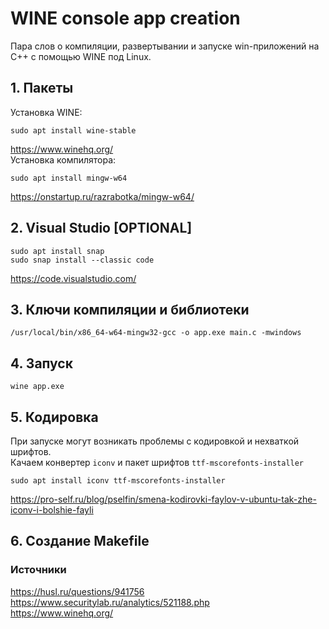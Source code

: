 # WINE console app creation
Пара слов о компиляции, развертывании и запуске win-приложений на C++ с помощью WINE под Linux.
## 1. Пакеты
Установка WINE:
```
sudo apt install wine-stable
```
https://www.winehq.org/   
Установка компилятора:
```
sudo apt install mingw-w64
```
https://onstartup.ru/razrabotka/mingw-w64/
## 2. Visual Studio [OPTIONAL]
```
sudo apt install snap
sudo snap install --classic code
```
https://code.visualstudio.com/
## 3. Ключи компиляции и библиотеки
```
/usr/local/bin/x86_64-w64-mingw32-gcc -o app.exe main.c -mwindows
```
## 4. Запуск
```
wine app.exe
```
## 5. Кодировка
При запуске могут возникать проблемы с кодировкой и нехваткой шрифтов.  
Качаем конвертер `iconv` и пакет шрифтов  `ttf-mscorefonts-installer`  
```
sudo apt install iconv ttf-mscorefonts-installer
```
https://pro-self.ru/blog/pselfin/smena-kodirovki-faylov-v-ubuntu-tak-zhe-iconv-i-bolshie-fayli
## 6. Создание Makefile
### Источники
https://husl.ru/questions/941756  
https://www.securitylab.ru/analytics/521188.php  
https://www.winehq.org/
